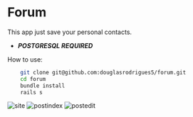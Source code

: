 Forum
=====
This app just save your personal contacts.

* ***POSTGRESQL REQUIRED***

How to use:

```bash
	git clone git@github.com:douglasrodrigues5/forum.git
	cd forum
	bundle install
	rails s
```

![site](http://i.imgur.com/TqxlP7D.png)
![postindex](http://i.imgur.com/fCWSKOY.png)
![postedit](http://i.imgur.com/W3mHRlo.png)
